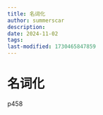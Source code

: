 ```yaml
---
title: 名词化
author: summerscar
description:
date: 2024-11-02
tags:
last-modified: 1730465847859
---
```


# 名词化
p458
